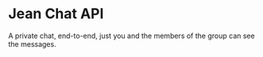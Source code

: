 # Jean Chat API

A private chat, end-to-end, just you and the members of the group can see the messages.
